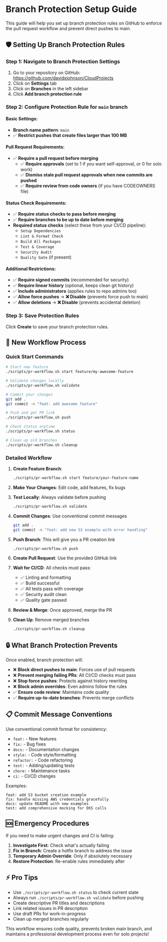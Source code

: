 # Branch Protection Setup Guide

This guide will help you set up branch protection rules on GitHub to enforce the pull request workflow and prevent direct pushes to main.

## 🛡️ Setting Up Branch Protection Rules

### Step 1: Navigate to Branch Protection Settings

1. Go to your repository on GitHub: https://github.com/davidxjohnson/CloudProjects
2. Click on **Settings** tab
3. Click on **Branches** in the left sidebar
4. Click **Add branch protection rule**

### Step 2: Configure Protection Rule for `main` branch

#### Basic Settings:
- **Branch name pattern**: `main`
- ✅ **Restrict pushes that create files larger than 100 MB**

#### Pull Request Requirements:
- ✅ **Require a pull request before merging**
  - ✅ **Require approvals** (set to 1 if you want self-approval, or 0 for solo work)
  - ✅ **Dismiss stale pull request approvals when new commits are pushed**
  - ✅ **Require review from code owners** (if you have CODEOWNERS file)

#### Status Check Requirements:
- ✅ **Require status checks to pass before merging**
- ✅ **Require branches to be up to date before merging**
- **Required status checks** (select these from your CI/CD pipeline):
  - `Setup Dependencies`
  - `Lint & Format Check` 
  - `Build All Packages`
  - `Test & Coverage`
  - `Security Audit`
  - `Quality Gate` (if present)

#### Additional Restrictions:
- ✅ **Require signed commits** (recommended for security)
- ✅ **Require linear history** (optional, keeps clean git history)
- ✅ **Include administrators** (applies rules to repo admins too)
- ✅ **Allow force pushes** → **❌ Disable** (prevents force push to main)
- ✅ **Allow deletions** → **❌ Disable** (prevents accidental deletion)

### Step 3: Save Protection Rules

Click **Create** to save your branch protection rules.

## 🚀 New Workflow Process

### Quick Start Commands

```bash
# Start new feature
./scripts/pr-workflow.sh start feature/my-awesome-feature

# Validate changes locally  
./scripts/pr-workflow.sh validate

# Commit your changes
git add .
git commit -m "feat: add awesome feature"

# Push and get PR link
./scripts/pr-workflow.sh push

# Check status anytime
./scripts/pr-workflow.sh status

# Clean up old branches
./scripts/pr-workflow.sh cleanup
```

### Detailed Workflow

1. **Create Feature Branch**:
   ```bash
   ./scripts/pr-workflow.sh start feature/your-feature-name
   ```

2. **Make Your Changes**: Edit code, add features, fix bugs

3. **Test Locally**: Always validate before pushing
   ```bash
   ./scripts/pr-workflow.sh validate
   ```

4. **Commit Changes**: Use conventional commit messages
   ```bash
   git add .
   git commit -m "feat: add new S3 example with error handling"
   ```

5. **Push Branch**: This will give you a PR creation link
   ```bash
   ./scripts/pr-workflow.sh push
   ```

6. **Create Pull Request**: Use the provided GitHub link

7. **Wait for CI/CD**: All checks must pass:
   - ✅ Linting and formatting
   - ✅ Build successful 
   - ✅ All tests pass with coverage
   - ✅ Security audit clean
   - ✅ Quality gate passed

8. **Review & Merge**: Once approved, merge the PR

9. **Clean Up**: Remove merged branches
   ```bash
   ./scripts/pr-workflow.sh cleanup
   ```

## 🔒 What Branch Protection Prevents

Once enabled, branch protection will:

- ❌ **Block direct pushes to main**: Forces use of pull requests
- ❌ **Prevent merging failing PRs**: All CI/CD checks must pass
- ❌ **Stop force pushes**: Protects against history rewriting
- ❌ **Block admin overrides**: Even admins follow the rules
- ✅ **Ensure code review**: Maintains code quality
- ✅ **Require up-to-date branches**: Prevents merge conflicts

## 📋 Commit Message Conventions

Use conventional commit format for consistency:

- `feat:` - New features
- `fix:` - Bug fixes  
- `docs:` - Documentation changes
- `style:` - Code style/formatting
- `refactor:` - Code refactoring
- `test:` - Adding/updating tests
- `chore:` - Maintenance tasks
- `ci:` - CI/CD changes

Examples:
```
feat: add S3 bucket creation example
fix: handle missing AWS credentials gracefully  
docs: update README with new examples
test: add comprehensive mocking for EKS calls
```

## 🆘 Emergency Procedures

If you need to make urgent changes and CI is failing:

1. **Investigate First**: Check what's actually failing
2. **Fix in Branch**: Create a hotfix branch to address the issue
3. **Temporary Admin Override**: Only if absolutely necessary
4. **Restore Protection**: Re-enable rules immediately after

## ⚡ Pro Tips

- Use `./scripts/pr-workflow.sh status` to check current state
- Always run `./scripts/pr-workflow.sh validate` before pushing
- Create descriptive PR titles and descriptions
- Link related issues in PR description
- Use draft PRs for work-in-progress
- Clean up merged branches regularly

This workflow ensures code quality, prevents broken main branch, and maintains a professional development process even for solo projects!